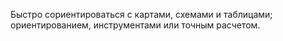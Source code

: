 Быстро сориентироваться с картами, схемами и таблицами; ориентированием, инструментами или точным расчетом.